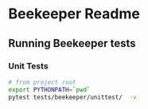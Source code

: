 # Beekeeper Readme


## Running Beekeeper tests

### Unit Tests

```bash
# from project root
export PYTHONPATH=`pwd`
pytest tests/beekeeper/unittest/  -v

```